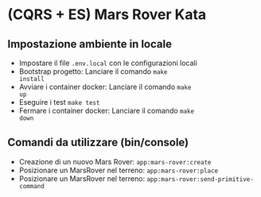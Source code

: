 # (CQRS + ES) Mars Rover Kata

## Impostazione ambiente in locale

* Impostare il file <code>.env.local</code> con le configurazioni locali
* Bootstrap progetto: Lanciare il comando <code>make install</code>
* Avviare i container docker: Lanciare il comando <code>make up</code>
* Eseguire i test <code>make test</code>
* Fermare i container docker: Lanciare il comando <code>make down</code>

## Comandi da utilizzare (bin/console)

* Creazione di un nuovo Mars Rover: <code>app:mars-rover:create</code>
* Posizionare un MarsRover nel terreno: <code>app:mars-rover:place</code>
* Posizionare un MarsRover nel terreno: <code>app:mars-rover:send-primitive-command</code>
